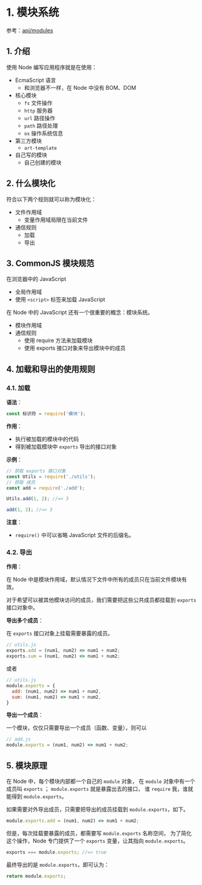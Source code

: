  # 1. 模块系统

参考：[api/modules](https://nodejs.org/dist/latest-v10.x/docs/api/modules.html)

## 1. 介绍

使用 Node 编写应用程序就是在使用：

 * EcmaScript 语言
    * 和浏览器不一样，在 Node 中没有 BOM、DOM
 * 核心模块
    * `fs` 文件操作
    * `http` 服务器
    * `url` 路径操作
    * `path` 路径处理
    * `os` 操作系统信息
 * 第三方模块
    * `art-template`
 * 自己写的模块
    * 自己创建的模块

## 2. 什么模块化

符合以下两个规则就可以称为模块化：

* 文件作用域
    * 变量作用域局限在当前文件
* 通信规则
    * 加载
    * 导出

## 3. CommonJS 模块规范

在浏览器中的 JavaScript

* 全局作用域
* 使用 `<script>` 标签来加载 JavaScript

在 Node 中的 JavaScript 还有一个很重要的概念：模块系统。

* 模块作用域
* 通信规则
    * 使用 require 方法来加载模块
    * 使用 exports 接口对象来导出模块中的成员

## 4. 加载和导出的使用规则

### 4.1. 加载

**语法**：

```javascript
const 标识符 = require('模块');
```

**作用**：

* 执行被加载的模块中的代码
* 得到被加载模块中 `exports` 导出的接口对象

**示例**：

```javascript
// 获取 exports 接口对象
const Utils = require('./utils');
// 获取 成员
const add = require('./add');

Utils.add(1, 2); //=> 3

add(1, 2); //=> 3
```
**注意**：

* `require()` 中可以省略 JavaScript 文件的后缀名。

### 4.2. 导出

**作用**：

在 Node 中是模块作用域，默认情况下文件中所有的成员只在当前文件模块有效。

对于希望可以被其他模块访问的成员，我们需要把这些公共成员都挂载到 `exports` 接口对象中。

**导出多个成员**：

在 `exports` 接口对象上挂载需要暴露的成员。

```javascript
// utils.js
exports.add = (num1, num2) => num1 + num2;
exports.sum = (num1, num2) => num1 + num2;
```

或者

```javascript
// utils.js
module.exports = {
  add: (num1, num2) => num1 + num2,
  sum: (num1, num2) => num1 + num2,
}
```

**导出一个成员**：

一个模块，仅仅只需要导出一个成员（函数、变量），则可以

```javascript
// add.js
module.exports = (num1, num2) => num1 + num2;
```

## 5. 模块原理

在 Node 中，每个模块内部都一个自己的 `module` 对象，
在 `module` 对象中有一个成员叫 `exports` ；
`module.exports` 就是暴露出去的接口，
谁 `require` 我，谁就能得到 `module.exports`。

如果需要对外导出成员，只需要把导出的成员挂载到 `module.exports`，如下。

```javascript
module.exports.add = (num1, num2) => num1 + num2;
```

但是，每次挂载要暴露的成员，都需要写 `module.exports` 名称空间，
为了简化这个操作，Node 专门提供了一个 `exports` 变量，让其指向 `module.exports`。

```javascript
exports === module.exports; //=> true
```

最终导出的是 `module.exports`，即可认为：

```javascript
return module.exports;
```
